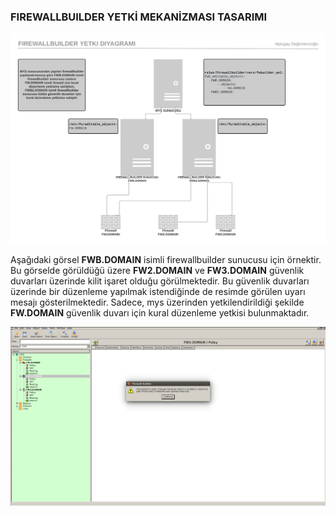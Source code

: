 ### FIREWALLBUILDER YETKİ MEKANİZMASI TASARIMI

![FWB](../img/fwbuilder-design.png)

Aşağıdaki görsel **FWB.DOMAIN** isimli firewallbuilder sunucusu için örnektir. Bu görselde görüldüğü üzere **FW2.DOMAIN** ve **FW3.DOMAIN** güvenlik duvarları üzerinde kilit işaret olduğu görülmektedir. Bu güvenlik duvarları üzerinde bir düzenleme yapılmak istendiğinde de resimde görülen uyarı mesajı gösterilmektedir. Sadece, mys üzerinden yetkilendirildiği şekilde **FW.DOMAIN** güvenlik duvarı için kural düzenleme yetkisi bulunmaktadır.

![FWB](../img/fwbuilder.png)
